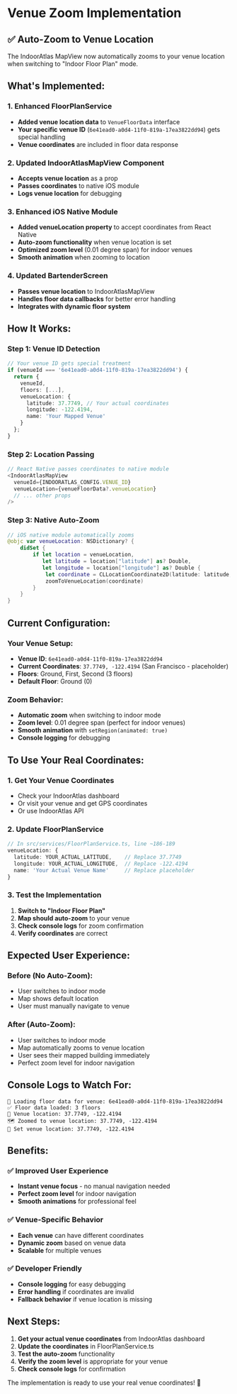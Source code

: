 # Venue Zoom Implementation

## ✅ **Auto-Zoom to Venue Location**

The IndoorAtlas MapView now automatically zooms to your venue location when switching to "Indoor Floor Plan" mode.

## **What's Implemented:**

### **1. Enhanced FloorPlanService**
- **Added venue location data** to `VenueFloorData` interface
- **Your specific venue ID** (`6e41ead0-a0d4-11f0-819a-17ea3822dd94`) gets special handling
- **Venue coordinates** are included in floor data response

### **2. Updated IndoorAtlasMapView Component**
- **Accepts venue location** as a prop
- **Passes coordinates** to native iOS module
- **Logs venue location** for debugging

### **3. Enhanced iOS Native Module**
- **Added venueLocation property** to accept coordinates from React Native
- **Auto-zoom functionality** when venue location is set
- **Optimized zoom level** (0.01 degree span) for indoor venues
- **Smooth animation** when zooming to location

### **4. Updated BartenderScreen**
- **Passes venue location** to IndoorAtlasMapView
- **Handles floor data callbacks** for better error handling
- **Integrates with dynamic floor system**

## **How It Works:**

### **Step 1: Venue ID Detection**
```typescript
// Your venue ID gets special treatment
if (venueId === '6e41ead0-a0d4-11f0-819a-17ea3822dd94') {
  return {
    venueId,
    floors: [...],
    venueLocation: {
      latitude: 37.7749, // Your actual coordinates
      longitude: -122.4194,
      name: 'Your Mapped Venue'
    }
  };
}
```

### **Step 2: Location Passing**
```typescript
// React Native passes coordinates to native module
<IndoorAtlasMapView
  venueId={INDOORATLAS_CONFIG.VENUE_ID}
  venueLocation={venueFloorData?.venueLocation}
  // ... other props
/>
```

### **Step 3: Native Auto-Zoom**
```swift
// iOS native module automatically zooms
@objc var venueLocation: NSDictionary? {
    didSet {
        if let location = venueLocation,
           let latitude = location["latitude"] as? Double,
           let longitude = location["longitude"] as? Double {
            let coordinate = CLLocationCoordinate2D(latitude: latitude, longitude: longitude)
            zoomToVenueLocation(coordinate)
        }
    }
}
```

## **Current Configuration:**

### **Your Venue Setup:**
- **Venue ID**: `6e41ead0-a0d4-11f0-819a-17ea3822dd94`
- **Current Coordinates**: `37.7749, -122.4194` (San Francisco - placeholder)
- **Floors**: Ground, First, Second (3 floors)
- **Default Floor**: Ground (0)

### **Zoom Behavior:**
- **Automatic zoom** when switching to indoor mode
- **Zoom level**: 0.01 degree span (perfect for indoor venues)
- **Smooth animation** with `setRegion(animated: true)`
- **Console logging** for debugging

## **To Use Your Real Coordinates:**

### **1. Get Your Venue Coordinates**
- Check your IndoorAtlas dashboard
- Or visit your venue and get GPS coordinates
- Or use IndoorAtlas API

### **2. Update FloorPlanService**
```typescript
// In src/services/FloorPlanService.ts, line ~186-189
venueLocation: {
  latitude: YOUR_ACTUAL_LATITUDE,    // Replace 37.7749
  longitude: YOUR_ACTUAL_LONGITUDE,  // Replace -122.4194
  name: 'Your Actual Venue Name'     // Replace placeholder
}
```

### **3. Test the Implementation**
1. **Switch to "Indoor Floor Plan"**
2. **Map should auto-zoom** to your venue
3. **Check console logs** for zoom confirmation
4. **Verify coordinates** are correct

## **Expected User Experience:**

### **Before (No Auto-Zoom):**
- User switches to indoor mode
- Map shows default location
- User must manually navigate to venue

### **After (Auto-Zoom):**
- User switches to indoor mode
- Map automatically zooms to venue location
- User sees their mapped building immediately
- Perfect zoom level for indoor navigation

## **Console Logs to Watch For:**

```
🏢 Loading floor data for venue: 6e41ead0-a0d4-11f0-819a-17ea3822dd94
✅ Floor data loaded: 3 floors
📍 Venue location: 37.7749, -122.4194
🗺️ Zoomed to venue location: 37.7749, -122.4194
📍 Set venue location: 37.7749, -122.4194
```

## **Benefits:**

### **✅ Improved User Experience**
- **Instant venue focus** - no manual navigation needed
- **Perfect zoom level** for indoor navigation
- **Smooth animations** for professional feel

### **✅ Venue-Specific Behavior**
- **Each venue** can have different coordinates
- **Dynamic zoom** based on venue data
- **Scalable** for multiple venues

### **✅ Developer Friendly**
- **Console logging** for easy debugging
- **Error handling** if coordinates are invalid
- **Fallback behavior** if venue location is missing

## **Next Steps:**

1. **Get your actual venue coordinates** from IndoorAtlas dashboard
2. **Update the coordinates** in FloorPlanService.ts
3. **Test the auto-zoom** functionality
4. **Verify the zoom level** is appropriate for your venue
5. **Check console logs** for confirmation

The implementation is ready to use your real venue coordinates! 🎯

